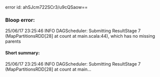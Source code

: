 error id: ahSJcm722SCr3/u9cQSaow==
### Bloop error:

25/06/17 23:25:46 INFO DAGScheduler: Submitting ResultStage 7 (MapPartitionsRDD[28] at count at main.scala:44), which has no missing parents
#### Short summary: 

25/06/17 23:25:46 INFO DAGScheduler: Submitting ResultStage 7 (MapPartitionsRDD[28] at count at main...
